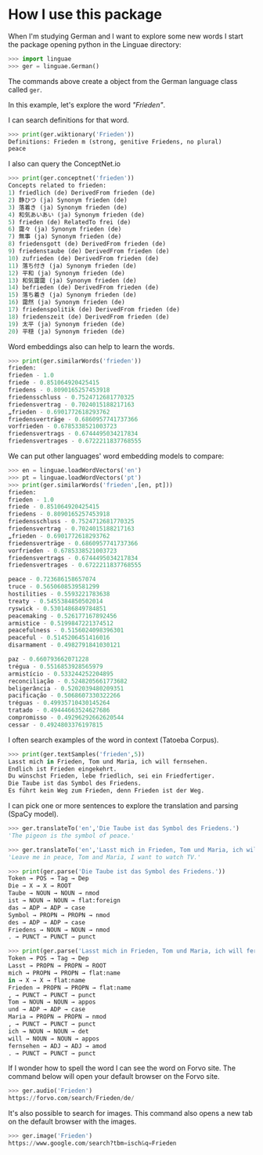 # How I use this package

When I'm studying German and I want to explore some new words I start the package opening python in the Linguae directory:

```python
>>> import linguae
>>> ger = linguae.German()
```
The commands above create a object from the German language class called `ger`.

In this example, let's explore the word _"Frieden"_.

I can search definitions for that word.

```python
>>> print(ger.wiktionary('Frieden'))
Definitions: Frieden m (strong, genitive Friedens, no plural)
peace

```

I also can query the ConceptNet.io

```python
>>> print(ger.conceptnet('frieden'))
Concepts related to frieden:
1) friedlich (de) DerivedFrom frieden (de)
2) 静ひつ (ja) Synonym frieden (de)
3) 落着き (ja) Synonym frieden (de)
4) 和気あいあい (ja) Synonym frieden (de)
5) frieden (de) RelatedTo frei (de)
6) 靄々 (ja) Synonym frieden (de)
7) 無事 (ja) Synonym frieden (de)
8) friedensgott (de) DerivedFrom frieden (de)
9) friedenstaube (de) DerivedFrom frieden (de)
10) zufrieden (de) DerivedFrom frieden (de)
11) 落ち付き (ja) Synonym frieden (de)
12) 平和 (ja) Synonym frieden (de)
13) 和気靄靄 (ja) Synonym frieden (de)
14) befrieden (de) DerivedFrom frieden (de)
15) 落ち着き (ja) Synonym frieden (de)
16) 靄然 (ja) Synonym frieden (de)
17) friedenspolitik (de) DerivedFrom frieden (de)
18) friedenszeit (de) DerivedFrom frieden (de)
19) 太平 (ja) Synonym frieden (de)
20) 平穏 (ja) Synonym frieden (de) 
```

Word embeddings also can help to learn the words.

```python
>>> print(ger.similarWords('frieden'))
frieden:
frieden - 1.0
friede - 0.851064920425415
friedens - 0.8090165257453918
friedensschluss - 0.7524712681770325
friedensvertrag - 0.7024015188217163
„frieden - 0.6901772618293762
friedensverträge - 0.6860957741737366
vorfrieden - 0.6785338521003723
friedensvertrags - 0.6744495034217834
friedensvertrages - 0.6722211837768555

```

We can put other languages' word embedding models to compare:

```python
>>> en = linguae.loadWordVectors('en')
>>> pt = linguae.loadWordVectors('pt')
>>> print(ger.similarWords('frieden',[en, pt]))
frieden:
frieden - 1.0
friede - 0.851064920425415
friedens - 0.8090165257453918
friedensschluss - 0.7524712681770325
friedensvertrag - 0.7024015188217163
„frieden - 0.6901772618293762
friedensverträge - 0.6860957741737366
vorfrieden - 0.6785338521003723
friedensvertrags - 0.6744495034217834
friedensvertrages - 0.6722211837768555

peace - 0.723686158657074
truce - 0.5650608539581299
hostilities - 0.5593221783638
treaty - 0.5455384850502014
ryswick - 0.5301486849784851
peacemaking - 0.526177167892456
armistice - 0.5199847221374512
peacefulness - 0.5156024098396301
peaceful - 0.5145206451416016
disarmament - 0.4982791841030121

paz - 0.660793662071228
trégua - 0.5516853928565979
armistício - 0.533244252204895
reconciliação - 0.5248205661773682
beligerância - 0.5202039480209351
pacificação - 0.5068607330322266
tréguas - 0.49935710430145264
tratado - 0.49444663524627686
compromisso - 0.49296292662620544
cessar - 0.4924803376197815

```

I often search examples of the word in context (Tatoeba Corpus).

```python
>>> print(ger.textSamples('frieden',5))
Lasst mich in Frieden, Tom und Maria, ich will fernsehen.
Endlich ist Frieden eingekehrt.
Du wünschst Frieden, lebe friedlich, sei ein Friedfertiger.
Die Taube ist das Symbol des Friedens.
Es führt kein Weg zum Frieden, denn Frieden ist der Weg.

```
I can pick one or more sentences to explore the translation and parsing (SpaCy model).

```python
>>> ger.translateTo('en','Die Taube ist das Symbol des Friedens.')
'The pigeon is the symbol of peace.'

>>> ger.translateTo('en','Lasst mich in Frieden, Tom und Maria, ich will fernsehen.')
'Leave me in peace, Tom and Maria, I want to watch TV.'
```

```python
>>> print(ger.parse('Die Taube ist das Symbol des Friedens.'))
Token → POS → Tag → Dep
Die → X → X → ROOT
Taube → NOUN → NOUN → nmod
ist → NOUN → NOUN → flat:foreign
das → ADP → ADP → case
Symbol → PROPN → PROPN → nmod
des → ADP → ADP → case
Friedens → NOUN → NOUN → nmod
. → PUNCT → PUNCT → punct

>>> print(ger.parse('Lasst mich in Frieden, Tom und Maria, ich will fernsehen.'))
Token → POS → Tag → Dep
Lasst → PROPN → PROPN → ROOT
mich → PROPN → PROPN → flat:name
in → X → X → flat:name
Frieden → PROPN → PROPN → flat:name
, → PUNCT → PUNCT → punct
Tom → NOUN → NOUN → appos
und → ADP → ADP → case
Maria → PROPN → PROPN → nmod
, → PUNCT → PUNCT → punct
ich → NOUN → NOUN → det
will → NOUN → NOUN → appos
fernsehen → ADJ → ADJ → amod
. → PUNCT → PUNCT → punct
```

If I wonder how to spell the word I can see the word on Forvo site. The command below will open your default browser on the Forvo site.

```python
>>> ger.audio('Frieden')
https://forvo.com/search/Frieden/de/
```

It's also possible to search for images. This command also opens a new tab on the default browser with the images.

```python
>>> ger.image('Frieden')
https://www.google.com/search?tbm=isch&q=Frieden
```
